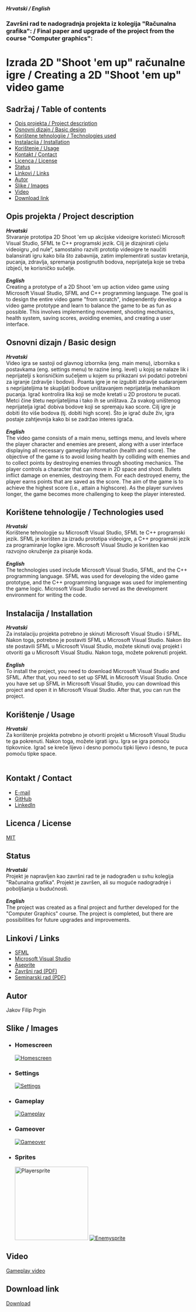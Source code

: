 ***Hrvatski / English***
### Završni rad te nadogradnja projekta iz kolegija "Računalna grafika": / Final paper and upgrade of the project from the course "Computer graphics":
# Izrada 2D "Shoot 'em up" računalne igre / Creating a 2D "Shoot 'em up" video game

## Sadržaj / Table of contents

- [Opis projekta / Project description](#opis-projekta--project-description)
- [Osnovni dizajn / Basic design](#osnovni-dizajn--basic-design)
- [Korištene tehnologije / Technologies used](#korištene-tehnologije--technologies-used)
- [Instalacija / Installation](#instalacija--installation)
- [Korištenje / Usage](#korištenje--usage)
- [Kontakt / Contact](#kontakt--contact)
- [Licenca / License](#licenca--license)
- [Status](#status)
- [Linkovi / Links](#linkovi--links)
- [Autor](#autor)
- [Slike / Images](#slike--images)
- [Video](#video)
- [Download link](#download-link)

## Opis projekta / Project description
***Hrvatski***<br>
Stvaranje prototipa 2D Shoot 'em up akcijske videoigre koristeći Microsoft Visual Studio, SFML te C++ programski jezik. Cilj je dizajnirati cijelu videoigru „od nule“, samostalno razviti prototip videoigre te naučiti balansirati igru kako bila što zabavnija, zatim implementirati sustav kretanja, pucanja, zdravlja, spremanja postignutih bodova, neprijatelja koje se treba izbjeći, te korisničko sučelje.<br><br>
***English***<br>
Creating a prototype of a 2D Shoot 'em up action video game using Microsoft Visual Studio, SFML and C++ programming language. The goal is to design the entire video game "from scratch", independently develop a video game prototype and learn to balance the game to be as fun as possible. This involves implementing movement, shooting mechanics, health system, saving scores, avoiding enemies, and creating a user interface.

## Osnovni dizajn / Basic design
***Hrvatski***<br>
Video igra se sastoji od glavnog izbornika (eng. main menu), izbornika s postavkama (eng. settings menu) te razine (eng. level) u kojoj se nalaze lik i neprijatelji s korisničkim sučeljem u kojem su prikazani svi podatci potrebni za igranje (zdravlje i bodovi). Poanta igre je ne izgubiti zdravlje sudaranjem s neprijateljima te skupljati bodove uništavanjem neprijatelja mehanikom pucanja. Igrač kontrolira lika koji se može kretati u 2D prostoru te pucati. Metci čine štetu neprijateljima i tako ih se uništava. Za svakog uništenog neprijatelja igrač dobiva bodove koji se spremaju kao score. Cilj igre je dobiti što više bodova (tj. dobiti high score). Što je igrač duže živ, igra postaje zahtjevnija kako bi se zadržao interes igrača.<br><br>
***English***<br>
The video game consists of a main menu, settings menu, and levels where the player character and enemies are present, along with a user interface displaying all necessary gameplay information (health and score). The objective of the game is to avoid losing health by colliding with enemies and to collect points by destroying enemies through shooting mechanics. The player controls a character that can move in 2D space and shoot. Bullets inflict damage on enemies, destroying them. For each destroyed enemy, the player earns points that are saved as the score. The aim of the game is to achieve the highest score (i.e., attain a highscore). As the player survives longer, the game becomes more challenging to keep the player interested.

## Korištene tehnologije / Technologies used
***Hrvatski***<br>
Korištene tehnologije su Microsoft Visual Studio, SFML te C++ programski jezik. SFML je korišten za izradu prototipa videoigre, a C++ programski jezik za programiranje logike igre. Microsoft Visual Studio je korišten kao razvojno okruženje za pisanje koda.<br><br>
***English***<br>
The technologies used include Microsoft Visual Studio, SFML, and the C++ programming language. SFML was used for developing the video game prototype, and the C++ programming language was used for implementing the game logic. Microsoft Visual Studio served as the development environment for writing the code.

## Instalacija / Installation
***Hrvatski***<br>
Za instalaciju projekta potrebno je skinuti Microsoft Visual Studio i SFML. Nakon toga, potrebno je postaviti SFML u Microsoft Visual Studio. Nakon što ste postavili SFML u Microsoft Visual Studio, možete skinuti ovaj projekt i otvoriti ga u Microsoft Visual Studiu. Nakon toga, možete pokrenuti projekt.<br><br>
***English***<br>
To install the project, you need to download Microsoft Visual Studio and SFML. After that, you need to set up SFML in Microsoft Visual Studio. Once you have set up SFML in Microsoft Visual Studio, you can download this project and open it in Microsoft Visual Studio. After that, you can run the project.

## Korištenje / Usage
***Hrvatski***<br>
Za korištenje projekta potrebno je otvoriti projekt u Microsoft Visual Studiu te ga pokrenuti. Nakon toga, možete igrati igru. Igra se igra pomoću tipkovnice. Igrač se kreće lijevo i desno pomoću tipki lijevo i desno, te puca pomoću tipke space.<br><br>


## Kontakt / Contact
- [E-mail](mailto:jfprgin@gmail.com)
- [GitHub](github.com/jfprgin)
- [LinkedIn](https://www.linkedin.com/in/jakov-filip-prgin-5a05ab20b?utm_source=share&utm_campaign=share_via&utm_content=profile&utm_medium=android_app)

## Licenca / License
[MIT](https://choosealicense.com/licenses/mit/)

## Status
***Hrvatski***<br>
Projekt je napravljen kao završni rad te je nadograđen u svhu kolegija "Računalna grafika". Projekt je završen, ali su moguće nadogradnje i poboljšanja u budućnosti.<br><br>
***English***<br>
The project was created as a final project and further developed for the "Computer Graphics" course. The project is completed, but there are possibilities for future upgrades and improvements.

## Linkovi / Links
- [SFML](https://www.sfml-dev.org/)
- [Microsoft Visual Studio](https://visualstudio.microsoft.com/)
- [Aseprite](https://www.aseprite.org/)
- [Završni rad (PDF)](https://drive.google.com/file/d/1xLPBs2V62cMgwxkPwbIZiv67Feif_hvs/view?usp=sharing)
- [Seminarski rad (PDF)](https://drive.google.com/file/d/1RqrLVR2VBv-rdKd3FelnbbxW-yLl-4Y6/view?usp=sharing)

## Autor
Jakov Filip Prgin


## Slike / Images
- ### Homescreen
  [![Homescreen](https://i.ibb.co/rQ7d2K2/Homescreen.png)](https://ibb.co/kGHm2V2)
- ### Settings
  [![Settings](https://i.ibb.co/TmpBhnG/Settings.png)](https://ibb.co/bzqgdyV)
- ### Gameplay
  [![Gameplay](https://i.ibb.co/SQGkqxS/Gameplay.png)](https://ibb.co/28HzX6J)
- ### Gameover
    [![Gameover](https://i.ibb.co/VYXZQZK/Gameover.png)](https://ibb.co/Df3y8yq)
- ### Sprites
    [<img src="https://i.ibb.co/sPN2hbN/Playersprite.png" alt="Playersprite" width="200"/>](https://ibb.co/1nPL37P)
    [![Enemysprite](https://i.ibb.co/Zf9fSJ5/Enemysprite.png)](https://ibb.co/FhphXW2)


## Video
[Gameplay video](https://youtu.be/sUlyR8gxmTw)

## Download link
[Download](https://drive.google.com/file/d/1xLPBs2V62cMgwxkPwbIZiv67Feif_hvs/view?usp=sharing)
